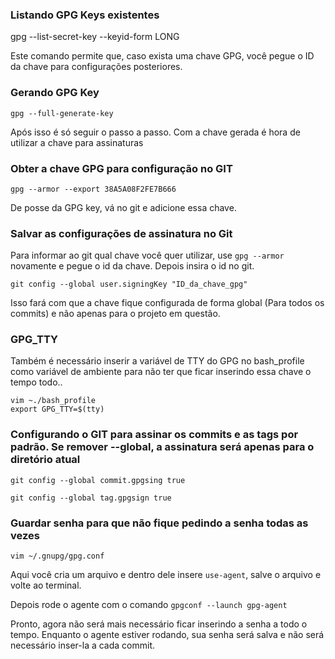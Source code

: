 ### Listando GPG Keys existentes
gpg --list-secret-key --keyid-form LONG

Este comando permite que, caso exista uma chave GPG, você pegue o ID da chave para configurações posteriores.

### Gerando GPG Key

```gpg --full-generate-key```

Após isso é só seguir o passo a passo.
Com a chave gerada é hora de utilizar a chave para assinaturas

### Obter a chave GPG para configuração no GIT

```gpg --armor --export 38A5A08F2FE7B666```

De posse da GPG key, vá no git e adicione essa chave.

### Salvar as configurações de assinatura no Git

Para informar ao git qual chave você quer utilizar, use ```gpg --armor``` novamente e pegue o id da chave.
Depois insira o id no git. 

```git config --global user.signingKey "ID_da_chave_gpg"```

Isso fará com que a chave fique configurada de forma global (Para todos os commits) e não apenas para o projeto em questão.

### GPG_TTY

Também é necessário inserir a variável de TTY do GPG no bash_profile como variável de ambiente para não ter que ficar inserindo essa chave o tempo todo..

```
vim ~./bash_profile
export GPG_TTY=$(tty)
```

### Configurando o GIT para assinar os commits e as tags por padrão. Se remover **--global**, a assinatura será apenas para o diretório atual

```git config --global commit.gpgsing true```

```git config --global tag.gpgsign true```

### Guardar senha para que não fique pedindo a senha todas as vezes
```vim ~/.gnupg/gpg.conf```

Aqui você cria um arquivo e dentro dele insere ```use-agent```, salve o arquivo e volte ao terminal.

Depois rode o agente com o comando ```gpgconf --launch gpg-agent```

Pronto, agora não será mais necessário ficar inserindo a senha a todo o tempo. Enquanto o agente estiver rodando, sua senha será salva e não será necessário inser-la a cada commit.

